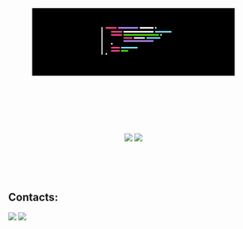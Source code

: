 <div align="center" style="width: 100%;">
  <img align="center" style="margin-bottom:100px; object-fit: contain;" width=81% src="https://github.com/ViniciusPereira03/ViniciusPereira03/blob/master/wallpaper.png?raw=true" />
</div>

<p></p>

<div  align="center" style="margin-bottom:100px;">
  <img height="180em" align="center" src="https://github-readme-stats-indol-beta-58.vercel.app/api?username=ViniciusPereira03&show_icons=true&theme=dracula&count_private=true&include_all_commits=true&hide=contribs"/>
  <img height="180em" align="center" src="https://github-readme-stats-indol-beta-58.vercel.app/api/top-langs/?username=ViniciusPereira03&theme=dracula&layout=compact&count_private=true&include_all_commits=true&langs_count=6"/>
 </div>

## Contacts:
<div> 
  <a href = "mailto:vinicius.gpereira03@gmail.com"> <img src="https://img.shields.io/badge/-Gmail-%23333?style=for-the-badge&logo=gmail&logoColor=white" target="_blank"></a>
  <a href="https://www.linkedin.com/in/vinicius-gp" target="_blank"><img src="https://img.shields.io/badge/-LinkedIn-%230077B5?style=for-the-badge&logo=linkedin&logoColor=white"  target="_blank"></a> 
</div>

